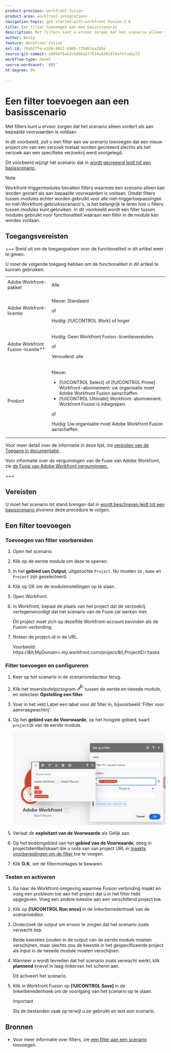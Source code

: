 ```yaml
---
product-previous: workfront-fusion
product-area: workfront-integrations
navigation-topic: get-started-with-workfront-fusion-2-0
title: Een filter toevoegen aan een basisscenario
description: Met filters kunt u ervoor zorgen dat het scenario alleen vordert als aan bepaalde voorwaarden is voldaan.
author: Becky
feature: Workfront Fusion
exl-id: 78ab27fe-e2dd-4b52-b986-77b4b7ea3b5e
source-git-commit: e0d9d76ab2cbd8bd277514a4291974af4fceba73
workflow-type: tm+mt
source-wordcount: '605'
ht-degree: 0%

---
```


# Een filter toevoegen aan een basisscenario

Met filters kunt u ervoor zorgen dat het scenario alleen vordert als aan bepaalde voorwaarden is voldaan.

In dit voorbeeld, zult u een filter aan uw scenario toevoegen dat een nieuw project om van een verzoek toelaat worden gecreeerd slechts als het verzoek aan een specifieke verzoekrij werd voorgelegd.

Dit voorbeeld wijzigt het scenario dat in [ wordt gecreeerd leidt tot een basisscenario ](/help/workfront-fusion/build-practice-scenarios/create-basic-scenario.md).

>[!NOTE]
>
>Workfront-triggermodules bevatten filters waarmee een scenario alleen kan worden gestart als aan bepaalde voorwaarden is voldaan. Omdat filters tussen modules echter worden gebruikt voor alle niet-triggertoepassingen en niet-Workfront-gebruiksscenario&#39;s, is het belangrijk te leren hoe u filters tussen modules kunt gebruiken. In dit voorbeeld wordt een filter tussen modules gebruikt voor functionaliteit waaraan een filter in de module kan worden voldaan.

## Toegangsvereisten

+++ Breid uit om de toegangseisen voor de functionaliteit in dit artikel weer te geven.

U moet de volgende toegang hebben om de functionaliteit in dit artikel te kunnen gebruiken:

<table style="table-layout:auto">
 <col> 
 <col> 
 <tbody> 
  <tr> 
   <td role="rowheader">Adobe Workfront-pakket</td> 
   <td> <p>Alle</p> </td> 
  </tr> 
  <tr data-mc-conditions=""> 
   <td role="rowheader">Adobe Workfront-licentie</td> 
   <td> <p>Nieuw: Standaard</p><p>of</p><p>Huidig: [!UICONTROL Work] of hoger</p> </td> 
  </tr> 
  <tr> 
   <td role="rowheader">Adobe Workfront Fusion-licentie**</td> 
   <td>
   <p>Huidig: Geen Workfront Fusion-licentievereisten.</p>
   <p>of</p>
   <p>Verouderd: alle </p>
   </td> 
  </tr> 
  <tr> 
   <td role="rowheader">Product</td> 
   <td>
   <p>Nieuw:</p> <ul><li>[!UICONTROL Select] of [!UICONTROL Prime] Workfront-abonnement: uw organisatie moet Adobe Workfront Fusion aanschaffen.</li><li>[!UICONTROL Ultimate] Workfront-abonnement: Workfront Fusion is inbegrepen.</li></ul>
   <p>of</p>
   <p>Huidig: Uw organisatie moet Adobe Workfront Fusion aanschaffen.</p>
   </td> 
  </tr>
 </tbody> 
</table>

Voor meer detail over de informatie in deze lijst, zie [ vereisten van de Toegang in documentatie ](/help/workfront-fusion/references/licenses-and-roles/access-level-requirements-in-documentation.md).

Voor informatie over de vergunningen van de Fusie van Adobe Workfront, zie [ de Fusie van Adobe Workfront vergunningen ](/help/workfront-fusion/set-up-and-manage-workfront-fusion/licensing-operations-overview/license-automation-vs-integration.md).

+++

## Vereisten

U moet het scenario tot stand brengen dat in [ wordt beschreven leidt tot een basisscenario ](/help/workfront-fusion/build-practice-scenarios/create-basic-scenario.md) alvorens deze procedure te volgen.

## Een filter toevoegen

### Toevoegen van filter voorbereiden

1. Open het scenario.
1. Klik op de eerste module om deze te openen.
1. In het **gebied van Output**, uitgezochte `Project`.
Nu moeten `ID` , `Name` en `Project` zijn geselecteerd.
1. Klik op OK om de moduleinstellingen op te slaan.
1. Open Workfront.
1. In Workfront, bepaal de plaats van het project dat de verzoekrij vertegenwoordigt dat het scenario van de Fusie zal werken met.

   Dit project moet zich op dezelfde Workfront-account bevinden als de Fusion-verbinding.

1. Noteer de project-id in de URL.

   Voorbeeld: https://\&lt;MyDomain\>.my.workfront.com/project/\&lt;ProjectID\>/tasks

### Filter toevoegen en configureren

1. Keer op het scenario in de scenarioredacteur terug.
1. Klik het moersleutelpictogram ![ pictogram van de Sleutel ](assets/wrench-icon.png) tussen de eerste en tweede module, en selecteer **Opstelling een filter**.
1. Voer in het veld Label een label voor dit filter in, bijvoorbeeld &#39;Filter voor aanvraagwachtrij&#39;.
1. Op het **gebied van de Voorwaarde**, op het hoogste gebied, kaart `projectID` van de eerste module.

   ![ het projectidentiteitskaart van de Kaart ](assets/map-proj-id.png)
1. Verlaat de **exploitant van de Voorwaarde** als Gelijk aan.
1. Op het bodemgebied van het **gebied van de Voorwaarde**, deeg in projectidentiteitskaart die u nota van van project URL in [ maakte voorbereidingen om de filter ](#prepare-to-add-the-filter) toe te voegen.
1. Klik **O.K.** om de filtermontages te bewaren.

### Testen en activeren

1. Ga naar de Workfront-omgeving waarmee Fusion verbinding maakt en voeg een probleem toe aan het project dat u in het filter hebt opgegeven. Voeg een andere kwestie aan een verschillend project toe.
1. Klik op **[!UICONTROL Run once]** in de linkerbenedenhoek van de scenarioeditor.
1. Onderzoek de output om ervoor te zorgen dat het scenario zoals verwacht liep.

   Beide kwesties zouden in de output van de eerste module moeten verschijnen, maar slechts zou de kwestie in het gespecificeerde project als input in de tweede module moeten verschijnen.
1. Wanneer u wordt tevreden dat het scenario zoals verwacht werkt, klik **plannend** knevel in laag-linkervan het scherm aan **&#x200B;**.

   Dit activeert het scenario.
1. Klik in Workfront Fusion op **[!UICONTROL Save]** in de linkerbenedenhoek om de voortgang van het scenario op te slaan.

   >[!IMPORTANT]
   >
   >Sla de bestanden vaak op terwijl u ze gebruikt en test een scenario.

## Bronnen

* Voor meer informatie over filters, zie [ een filter aan een scenario ](/help/workfront-fusion/create-scenarios/add-modules/add-a-filter-to-a-scenario.md) toevoegen.
